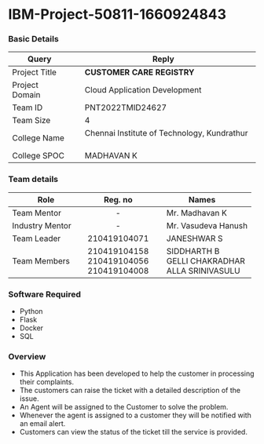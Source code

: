 # IBM-Project-50811-1660924843

<h3>Basic Details</h3>

| Query | Reply |
| --- | --- |
| Project Title | &emsp; <b>CUSTOMER CARE REGISTRY</b> &emsp; |
| Project Domain | &emsp; Cloud Application Development &emsp; |
| Team ID | &emsp; PNT2022TMID24627 &emsp; |
| Team Size | &emsp; 4 &emsp; |
| College Name | &emsp; Chennai Institute of Technology, Kundrathur &emsp; |
| College SPOC | &emsp; MADHAVAN K |

<h3>Team details</h3>

| Role | Reg. no | Names |
| --- | :---: | --- |
| Team Mentor | - | &emsp; Mr. Madhavan K |
| Industry Mentor | - | &emsp;  Mr. Vasudeva Hanush |
| Team Leader | 210419104071 | &emsp; JANESHWAR S &emsp; &emsp; |
| Team Members &emsp; | 210419104158 <br/> 210419104056 <br/> 210419104008 | &emsp; SIDDHARTH B <br/> &emsp; GELLI CHAKRADHAR <br/>&emsp; ALLA SRINIVASULU |

<h3>Software Required</h3>

* Python
* Flask
* Docker
* SQL


<h3>Overview</h3>

* This Application has been developed to help the customer in processing their complaints.  
* The customers can raise the ticket with a detailed description of the issue.  
* An Agent will be assigned to the Customer to solve the problem.  
* Whenever the agent is assigned to a customer they will be notified with an email alert.  
* Customers can view the status of the ticket till the service is provided.







